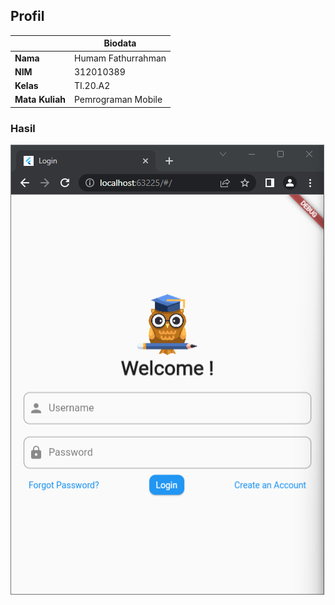 <!-- # flutter_application_1

A new Flutter project.

## Getting Started

This project is a starting point for a Flutter application.

A few resources to get you started if this is your first Flutter project:

- [Lab: Write your first Flutter app](https://docs.flutter.dev/get-started/codelab)
- [Cookbook: Useful Flutter samples](https://docs.flutter.dev/cookbook)

For help getting started with Flutter development, view the
[online documentation](https://docs.flutter.dev/), which offers tutorials,
samples, guidance on mobile development, and a full API reference. -->

## Profil

|                 | Biodata            |
| --------------- | ------------------ |
| **Nama**        | Humam Fathurrahman |
| **NIM**         | 312010389          |
| **Kelas**       | TI.20.A2           |
| **Mata Kuliah** | Pemrograman Mobile |

### Hasil

![Login](images/Login.png)
